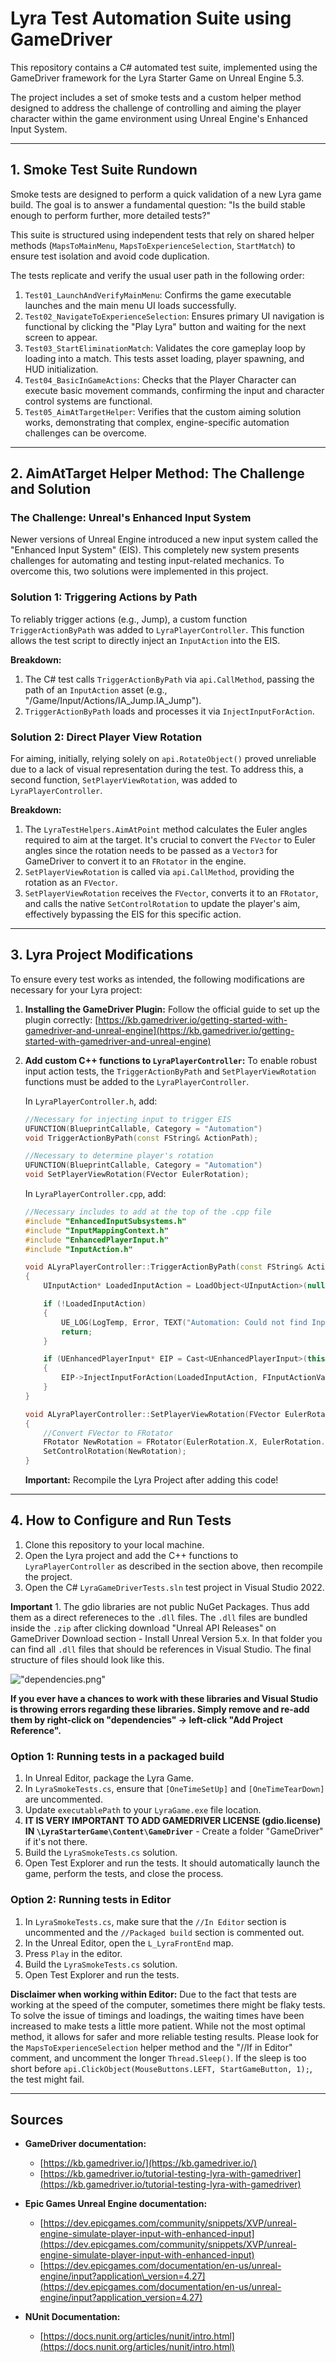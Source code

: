 # Lyra Test Automation Suite using GameDriver

This repository contains a C\# automated test suite, implemented using the GameDriver framework for the Lyra Starter Game on Unreal Engine 5.3.

The project includes a set of smoke tests and a custom helper method designed to address the challenge of controlling and aiming the player character within the game environment using Unreal Engine's Enhanced Input System.

-----

## 1\. Smoke Test Suite Rundown

Smoke tests are designed to perform a quick validation of a new Lyra game build. The goal is to answer a fundamental question: "Is the build stable enough to perform further, more detailed tests?"

This suite is structured using independent tests that rely on shared helper methods (`MapsToMainMenu`, `MapsToExperienceSelection`, `StartMatch`) to ensure test isolation and avoid code duplication.

The tests replicate and verify the usual user path in the following order:

1.  `Test01_LaunchAndVerifyMainMenu`: Confirms the game executable launches and the main menu UI loads successfully.
2.  `Test02_NavigateToExperienceSelection`: Ensures primary UI navigation is functional by clicking the "Play Lyra" button and waiting for the next screen to appear.
3.  `Test03_StartEliminationMatch`: Validates the core gameplay loop by loading into a match. This tests asset loading, player spawning, and HUD initialization.
4.  `Test04_BasicInGameActions`: Checks that the Player Character can execute basic movement commands, confirming the input and character control systems are functional.
5.  `Test05_AimAtTargetHelper`: Verifies that the custom aiming solution works, demonstrating that complex, engine-specific automation challenges can be overcome.

-----

## 2\. AimAtTarget Helper Method: The Challenge and Solution

### The Challenge: Unreal's Enhanced Input System

Newer versions of Unreal Engine introduced a new input system called the "Enhanced Input System" (EIS). This completely new system presents challenges for automating and testing input-related mechanics. To overcome this, two solutions were implemented in this project.

### Solution 1: Triggering Actions by Path

To reliably trigger actions (e.g., Jump), a custom function `TriggerActionByPath` was added to `LyraPlayerController`. This function allows the test script to directly inject an `InputAction` into the EIS.

**Breakdown:**

1.  The C\# test calls `TriggerActionByPath` via `api.CallMethod`, passing the path of an `InputAction` asset (e.g., "/Game/Input/Actions/IA\_Jump.IA\_Jump").
2.  `TriggerActionByPath` loads and processes it via `InjectInputForAction`.

### Solution 2: Direct Player View Rotation

For aiming, initially, relying solely on `api.RotateObject()` proved unreliable due to a lack of visual representation during the test. To address this, a second function, `SetPlayerViewRotation`, was added to `LyraPlayerController`.

**Breakdown:**

1.  The `LyraTestHelpers.AimAtPoint` method calculates the Euler angles required to aim at the target. It's crucial to convert the `FVector` to Euler angles since the rotation needs to be passed as a `Vector3` for GameDriver to convert it to an `FRotator` in the engine.
2.  `SetPlayerViewRotation` is called via `api.CallMethod`, providing the rotation as an `FVector`.
3.  `SetPlayerViewRotation` receives the `FVector`, converts it to an `FRotator`, and calls the native `SetControlRotation` to update the player's aim, effectively bypassing the EIS for this specific action.

-----

## 3\. Lyra Project Modifications

To ensure every test works as intended, the following modifications are necessary for your Lyra project:

1.  **Installing the GameDriver Plugin:**
    Follow the official guide to set up the plugin correctly: [https://kb.gamedriver.io/getting-started-with-gamedriver-and-unreal-engine](https://kb.gamedriver.io/getting-started-with-gamedriver-and-unreal-engine)

2.  **Add custom C++ functions to `LyraPlayerController`:**
    To enable robust input action tests, the `TriggerActionByPath` and `SetPlayerViewRotation` functions must be added to the `LyraPlayerController`.

    In `LyraPlayerController.h`, add:

    ```cpp
    //Necessary for injecting input to trigger EIS
    UFUNCTION(BlueprintCallable, Category = "Automation")
    void TriggerActionByPath(const FString& ActionPath);

    //Necessary to determine player's rotation
    UFUNCTION(BlueprintCallable, Category = "Automation")
    void SetPlayerViewRotation(FVector EulerRotation);
    ```

    In `LyraPlayerController.cpp`, add:

    ```cpp
    //Necessary includes to add at the top of the .cpp file
    #include "EnhancedInputSubsystems.h"
    #include "InputMappingContext.h"
    #include "EnhancedPlayerInput.h"
    #include "InputAction.h"

    void ALyraPlayerController::TriggerActionByPath(const FString& ActionPath)
    {
	    UInputAction* LoadedInputAction = LoadObject<UInputAction>(nullptr, *ActionPath);

	    if (!LoadedInputAction)
	    {
		    UE_LOG(LogTemp, Error, TEXT("Automation: Could not find InputAction at path: %s"), *ActionPath);
		    return;
	    }

	    if (UEnhancedPlayerInput* EIP = Cast<UEnhancedPlayerInput>(this->PlayerInput))
	    {
	    	EIP->InjectInputForAction(LoadedInputAction, FInputActionValue(true));
	    }
    }

    void ALyraPlayerController::SetPlayerViewRotation(FVector EulerRotation)
    {
        //Convert FVector to FRotator
        FRotator NewRotation = FRotator(EulerRotation.X, EulerRotation.Y, EulerRotation.Z);
        SetControlRotation(NewRotation);
    }
    ```

    **Important:** Recompile the Lyra Project after adding this code\!

-----

## 4\. How to Configure and Run Tests

1.  Clone this repository to your local machine. 
3.  Open the Lyra project and add the C++ functions to `LyraPlayerController` as described in the section above, then recompile the project.
4.  Open the C\# `LyraGameDriverTests.sln` test project in Visual Studio 2022.

**Important** 1. The gdio libraries are not public NuGet Packages. Thus add them as a direct refereneces to the `.dll` files. The `.dll` files are bundled inside the `.zip` after clicking download "Unreal API Releases" on GameDriver Download section - Install Unreal Version 5.x. In that folder you can find all `.dll` files that should be references in Visual Studio. The final structure of files should look like this.

!["dependencies.png"](https://github.com/NeumannFilip/LyraGamedriverTests/blob/master/dependencies.png)

**If you ever have a chances to work with these libraries and Visual Studio is throwing errors regarding these libraries. Simply remove and re-add them by right-click on "dependencies" -> left-click "Add Project Reference".**

### Option 1: Running tests in a packaged build

1.  In Unreal Editor, package the Lyra Game.
2.  In `LyraSmokeTests.cs`, ensure that `[OneTimeSetUp]` and `[OneTimeTearDown]` are uncommented.
3.  Update `executablePath` to your `LyraGame.exe` file location.
4.  **IT IS VERY IMPORTANT TO ADD GAMEDRIVER LICENSE (gdio.license) IN `\LyraStarterGame\Content\GameDriver`** - Create a folder "GameDriver" if it's not there.
5.  Build the `LyraSmokeTests.cs` solution.
6.  Open Test Explorer and run the tests. It should automatically launch the game, perform the tests, and close the process.

### Option 2: Running tests in Editor

1.  In `LyraSmokeTests.cs`, make sure that the `//In Editor` section is uncommented and the `//Packaged build` section is commented out.
2.  In the Unreal Editor, open the `L_LyraFrontEnd` map.
3.  Press `Play` in the editor.
4.  Build the `LyraSmokeTests.cs` solution.
5.  Open Test Explorer and run the tests.

**Disclaimer when working within Editor:**
Due to the fact that tests are working at the speed of the computer, sometimes there might be flaky tests. To solve the issue of timings and loadings, the waiting times have been increased to make tests a little more patient. While not the most optimal method, it allows for safer and more reliable testing results. Please look for the `MapsToExperienceSelection` helper method and the "//If in Editor" comment, and uncomment the longer `Thread.Sleep()`. If the sleep is too short before `api.ClickObject(MouseButtons.LEFT, StartGameButton, 1);`, the test might fail.

-----

## Sources

  * **GameDriver documentation:**

      * [https://kb.gamedriver.io/](https://kb.gamedriver.io/)
      * [https://kb.gamedriver.io/tutorial-testing-lyra-with-gamedriver](https://kb.gamedriver.io/tutorial-testing-lyra-with-gamedriver)

  * **Epic Games Unreal Engine documentation:**

      * [https://dev.epicgames.com/community/snippets/XVP/unreal-engine-simulate-player-input-with-enhanced-input](https://dev.epicgames.com/community/snippets/XVP/unreal-engine-simulate-player-input-with-enhanced-input)
      * [https://dev.epicgames.com/documentation/en-us/unreal-engine/input?application\_version=4.27](https://dev.epicgames.com/documentation/en-us/unreal-engine/input?application_version=4.27)

  * **NUnit Documentation:**

      * [https://docs.nunit.org/articles/nunit/intro.html](https://docs.nunit.org/articles/nunit/intro.html)

